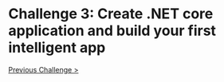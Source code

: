 # Challenge 3: Create .NET core application and build your first intelligent app

[Previous Challenge >](./Challenge2-Foundamentals.md)
